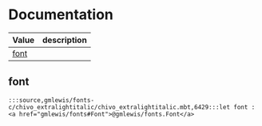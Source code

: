 # Documentation
|Value|description|
|---|---|
|[font](#font)||

## font

```moonbit
:::source,gmlewis/fonts-c/chivo_extralightitalic/chivo_extralightitalic.mbt,6429:::let font : <a href="gmlewis/fonts#Font">@gmlewis/fonts.Font</a>
```

